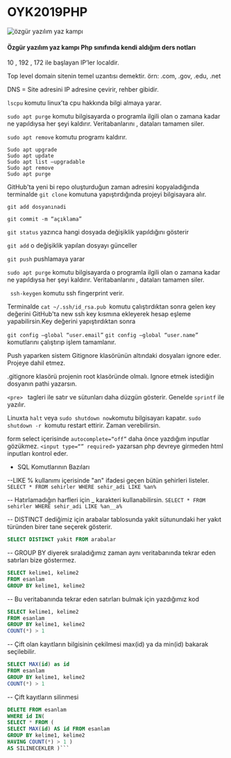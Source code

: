 # OYK2019PHP
![özgür yazılım yaz kampı](https://kamp.linux.org.tr/2019/yaz/wp-content/themes/oyk-wp-theme/assets/images/oyk2019logo.png)


#### Özgür yazılım yaz kampı Php sınıfında kendi aldığım ders notları

10 , 192 , 172 ile başlayan IP’ler localdir.

Top level domain sitenin temel uzantısı demektir. örn: .com, .gov, .edu, .net

DNS = Site adresini IP adresine çevirir, rehber gibidir.

```lscpu``` komutu linux’ta cpu hakkında bilgi almaya yarar.

```sudo apt purge``` komutu bilgisayarda o programla ilgili olan o zamana kadar ne yapıldıysa her şeyi kaldırır. Veritabanlarını , dataları tamamen siler.

```sudo apt remove``` komutu programı kaldırır.

```
Sudo apt upgrade
Sudo apt update
Sudo apt list —upgradable
Sudo apt remove
Sudo apt purge
```

GitHub'ta yeni bi repo oluşturduğun zaman adresini kopyaladığında terminalde ```git clone``` komutuna yapıştırdığında projeyi bilgisayara alır.

```git add dosyanınadi```

```git commit -m “açıklama”```

```git status``` yazınca hangi dosyada değişiklik yapıldığını gösterir

```git add``` o değişiklik yapılan dosyayı günceller

```git push``` pushlamaya yarar

```sudo apt purge```  komutu bilgisayarda o programla ilgili olan o zamana kadar ne yapıldıysa her şeyi kaldırır. Veritabanlarını , dataları tamamen siler.


``` ssh-keygen``` komutu ssh fingerprint verir.

Terminalde ```cat ~/.ssh/id_rsa.pub ```komutu çalıştırdıktan sonra gelen key değerini GitHub'ta new ssh key kısmına ekleyerek hesap eşleme yapabilirsin.Key değerini yapıştırdıktan sonra

```git config —global “user.email”```
```git config —global “user.name” ``` komutlarını çalıştırıp işlem tamamlanır.

Push yaparken sistem Gitignore klasörünün altındaki dosyaları ignore eder. Projeye dahil etmez.

.gitignore klasörü projenin root klasöründe olmalı. Ignore etmek istediğin dosyanın pathi yazarsın.

```<pre> ``` tagleri ile satır ve sütunları daha düzgün gösterir. Genelde ```sprintf```  ile yazılır.

Linuxta ```halt``` veya ``` sudo shutdown now ```komutu bilgisayarı kapatır.
```sudo shutdown -r ```komutu restart ettirir. Zaman verebilirsin.

form select içerisinde ```autocomplete=“off”``` daha önce yazdığım inputlar gözükmez.
```<input type=“” required>``` yazarsan php devreye girmeden html inputları kontrol eder.

- SQL Komutlarının Bazıları

--LIKE % kullanımı içerisinde "an" ifadesi geçen bütün şehirleri listeler.
 ```SELECT * FROM sehirler WHERE sehir_adi LIKE %an% ```

-- Hatırlamadığın harfleri için _ karakteri kullanabilirsin.
 ```SELECT * FROM sehirler WHERE sehir_adi LIKE %an__a% ```


-- DISTINCT dediğimiz için arabalar tablosunda yakit sütunundaki her yakıt türünden birer tane seçerek gösterir.

``` SQL
SELECT DISTINCT yakit FROM arabalar
```

-- GROUP BY diyerek sıraladığımız zaman aynı veritabanında tekrar eden satırları bize göstermez.
``` SQL
SELECT kelime1, kelime2
FROM esanlam
GROUP BY kelime1, kelime2
```
-- Bu veritabanında tekrar eden satırları bulmak için yazdığımız kod
``` SQL
SELECT kelime1, kelime2
FROM esanlam
GROUP BY kelime1, kelime2
COUNT(*) > 1
```
-- Çift olan kayıtların bilgisinin çekilmesi max(id) ya da min(id) bakarak seçilebilir.
``` SQL
SELECT MAX(id) as id
FROM esanlam
GROUP BY kelime1, kelime2
COUNT(*) > 1
```



-- Çift kayıtların silinmesi
``` SQL
DELETE FROM esanlam
WHERE id IN(
SELECT * FROM (
SELECT MAX(id) AS id FROM esanlam
GROUP BY kelime1, kelime2
HAVING COUNT(*) > 1 )
AS SILINECEKLER )```
